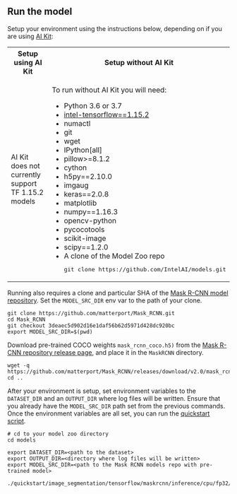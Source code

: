 <!--- 50. AI Kit -->
## Run the model

Setup your environment using the instructions below, depending on if you are
using [AI Kit](/docs/general/tensorflow/AIKit.md):

<table>
  <tr>
    <th>Setup using AI Kit</th>
    <th>Setup without AI Kit</th>
  </tr>
  <tr>
    <td>
      <p>AI Kit does not currently support TF 1.15.2 models</p>
    </td>
    <td>
      <p>To run without AI Kit you will need:</p>
      <ul>
        <li>Python 3.6 or 3.7
        <li><a href="https://pypi.org/project/intel-tensorflow/1.15.2/">intel-tensorflow==1.15.2</a>
        <li>numactl
        <li>git
        <li>wget
        <li>IPython[all]
        <li>pillow>=8.1.2
        <li>cython
        <li>h5py==2.10.0
        <li>imgaug
        <li>keras==2.0.8
        <li>matplotlib
        <li>numpy==1.16.3
        <li>opencv-python
        <li>pycocotools
        <li>scikit-image
        <li>scipy==1.2.0
        <li>A clone of the Model Zoo repo<br />
        <pre>git clone https://github.com/IntelAI/models.git</pre>
      </ul>
    </td>
  </tr>
</table>

Running <model name> also requires a clone and particular SHA of the
[Mask R-CNN model repository](https://github.com/matterport/Mask_RCNN). 
Set the `MODEL_SRC_DIR` env var to the path of your clone.
```
git clone https://github.com/matterport/Mask_RCNN.git
cd Mask_RCNN
git checkout 3deaec5d902d16e1daf56b62d5971d428dc920bc
export MODEL_SRC_DIR=$(pwd)
```

Download pre-trained COCO weights `mask_rcnn_coco.h5)` from the
[Mask R-CNN repository release page](https://github.com/matterport/Mask_RCNN/releases/download/v2.0/mask_rcnn_coco.h5),
and place it in the `MaskRCNN` directory.
```
wget -q https://github.com/matterport/Mask_RCNN/releases/download/v2.0/mask_rcnn_coco.h5
cd ..
```

After your environment is setup, set environment variables to the `DATASET_DIR`
and an `OUTPUT_DIR` where log files will be written. Ensure that you already have
the `MODEL_SRC_DIR` path set from the previous commands.
Once the environment variables are all set, you can run the
[quickstart script](#quick-start-scripts).
```
# cd to your model zoo directory
cd models

export DATASET_DIR=<path to the dataset>
export OUTPUT_DIR=<directory where log files will be written>
export MODEL_SRC_DIR=<path to the Mask RCNN models repo with pre-trained model>

./quickstart/image_segmentation/tensorflow/maskrcnn/inference/cpu/fp32/fp32_inference.sh
```
